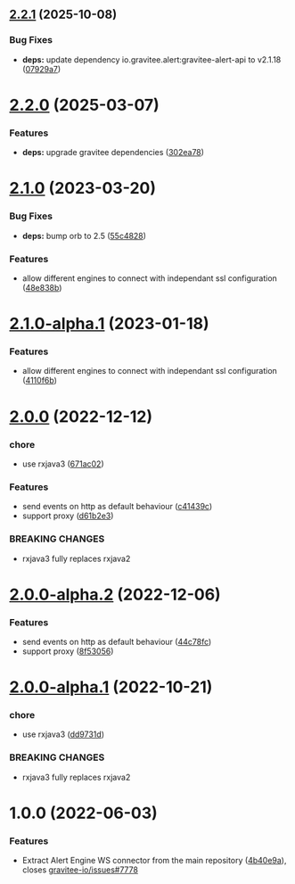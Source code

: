 ## [2.2.1](https://github.com/gravitee-io/gravitee-ae-connectors/compare/2.2.0...2.2.1) (2025-10-08)


### Bug Fixes

* **deps:** update dependency io.gravitee.alert:gravitee-alert-api to v2.1.18 ([07929a7](https://github.com/gravitee-io/gravitee-ae-connectors/commit/07929a7175d4ad0cc8c3c31f66a8f64d5ef96fca))

# [2.2.0](https://github.com/gravitee-io/gravitee-ae-connectors/compare/2.1.0...2.2.0) (2025-03-07)


### Features

* **deps:** upgrade gravitee dependencies ([302ea78](https://github.com/gravitee-io/gravitee-ae-connectors/commit/302ea789e1b7b9b25da8f556ad1ac03ce1e4c5aa))

# [2.1.0](https://github.com/gravitee-io/gravitee-ae-connectors/compare/2.0.0...2.1.0) (2023-03-20)


### Bug Fixes

* **deps:** bump orb to 2.5 ([55c4828](https://github.com/gravitee-io/gravitee-ae-connectors/commit/55c48288553aa6a3b90becaf3659e729059de40a))


### Features

* allow different engines to connect with independant ssl configuration ([48e838b](https://github.com/gravitee-io/gravitee-ae-connectors/commit/48e838bf49865fd410d6b4becc73eca52db5f05a))

# [2.1.0-alpha.1](https://github.com/gravitee-io/gravitee-ae-connectors/compare/2.0.0...2.1.0-alpha.1) (2023-01-18)


### Features

* allow different engines to connect with independant ssl configuration ([4110f6b](https://github.com/gravitee-io/gravitee-ae-connectors/commit/4110f6bc6fcb2c82f6f52d050158f253a70b4d78))

# [2.0.0](https://github.com/gravitee-io/gravitee-ae-connectors/compare/1.0.0...2.0.0) (2022-12-12)


### chore

* use rxjava3 ([671ac02](https://github.com/gravitee-io/gravitee-ae-connectors/commit/671ac020dddb2eceb9e36c047de7351e3786ae5a))


### Features

* send events on http as default behaviour ([c41439c](https://github.com/gravitee-io/gravitee-ae-connectors/commit/c41439c77e30f32161d781cb0a7831bd946c47d9))
* support proxy ([d61b2e3](https://github.com/gravitee-io/gravitee-ae-connectors/commit/d61b2e368cad37c574131ce44d37731c5f43abfb))


### BREAKING CHANGES

* rxjava3 fully replaces rxjava2

# [2.0.0-alpha.2](https://github.com/gravitee-io/gravitee-ae-connectors/compare/2.0.0-alpha.1...2.0.0-alpha.2) (2022-12-06)


### Features

* send events on http as default behaviour ([44c78fc](https://github.com/gravitee-io/gravitee-ae-connectors/commit/44c78fc38a3f1be7db6081e5e779f53e494dfcc1))
* support proxy ([8f53056](https://github.com/gravitee-io/gravitee-ae-connectors/commit/8f53056f6cf1b106b18d616a35f7b7575319ca75))

# [2.0.0-alpha.1](https://github.com/gravitee-io/gravitee-ae-connectors/compare/1.0.0...2.0.0-alpha.1) (2022-10-21)


### chore

* use rxjava3 ([dd9731d](https://github.com/gravitee-io/gravitee-ae-connectors/commit/dd9731d428faef3e7466a8ab76caa6a73c3dad43))


### BREAKING CHANGES

* rxjava3 fully replaces rxjava2

# 1.0.0 (2022-06-03)


### Features

* Extract Alert Engine WS connector from the main repository ([4b40e9a](https://github.com/gravitee-io/gravitee-ae-connectors/commit/4b40e9a02a942fd1bf5ae0f0bed7345a9884bfae)), closes [gravitee-io/issues#7778](https://github.com/gravitee-io/issues/issues/7778)
